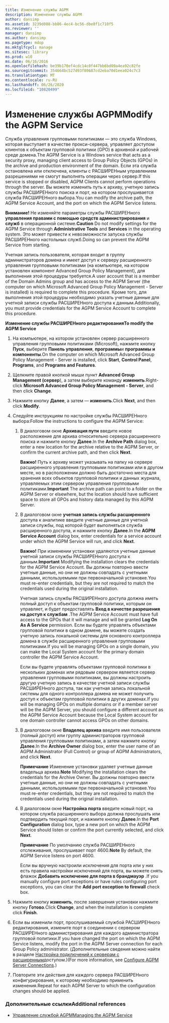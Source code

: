 ```yaml
---
title: Изменение службы AGPM
description: Изменение службы AGPM
author: dansimp
ms.assetid: 3239d088-bb86-4ec4-bc56-dbe8f1c710f5
ms.reviewer: ''
manager: dansimp
ms.author: dansimp
ms.pagetype: mdop
ms.mktglfcycl: manage
ms.sitesec: library
ms.prod: w10
ms.date: 06/16/2016
ms.openlocfilehash: be39b170ef4cdc14c0f447bb6bd09a4ea92c82fe
ms.sourcegitcommit: 354664bc527d93f80687cd2eba70d1eea024c7c3
ms.translationtype: MT
ms.contentlocale: ru-RU
ms.lasthandoff: 06/26/2020
ms.locfileid: "10820499"
---
```

# <span data-ttu-id="97347-103">Изменение службы AGPM</span><span class="sxs-lookup"><span data-stu-id="97347-103">Modify the AGPM Service</span></span>


<span data-ttu-id="97347-104">Служба управления групповыми политиками — это служба Windows, которая выступает в качестве прокси-сервера, управляет доступом клиентов к объектам групповой политики (GPO) в архивной и рабочей среде домена.</span><span class="sxs-lookup"><span data-stu-id="97347-104">The AGPM Service is a Windows service that acts as a security proxy, managing client access to Group Policy Objects (GPOs) in the archive and production environment of the domain.</span></span> <span data-ttu-id="97347-105">Если эта служба остановлена или отключена, клиенты с РАСШИРЕНным управлением разрешениями не смогут выполнять операции через сервер.</span><span class="sxs-lookup"><span data-stu-id="97347-105">If this service is stopped or disabled, AGPM Clients cannot perform operations through the server.</span></span> <span data-ttu-id="97347-106">Вы можете изменить путь к архиву, учетную запись службы РАСШИРЕНного поиска и порт, на котором прослушивается служба РАСШИРЕНного выбора.</span><span class="sxs-lookup"><span data-stu-id="97347-106">You can modify the archive path, the AGPM Service Account, and the port on which the AGPM Service listens.</span></span>

<span data-ttu-id="97347-107">**Внимание!**  Не изменяйте параметры службы РАСШИРЕНного **управления правами с помощью средств администрирования** и **служб** в операционной системе.</span><span class="sxs-lookup"><span data-stu-id="97347-107">**Caution** Do not modify settings for the AGPM Service through **Administrative Tools** and **Services** in the operating system.</span></span> <span data-ttu-id="97347-108">Это может привести к невозможности запуска службы РАСШИРЕНного настольных служб.</span><span class="sxs-lookup"><span data-stu-id="97347-108">Doing so can prevent the AGPM Service from starting.</span></span>

 

<span data-ttu-id="97347-109">Учетная запись пользователя, которая входит в группу администраторов домена и имеет доступ к серверу расширенного управления групповыми политиками (на компьютере, на котором установлен компонент Advanced Group Policy Management), для выполнения этой процедуры требуется.</span><span class="sxs-lookup"><span data-stu-id="97347-109">A user account that is a member of the Domain Admins group and has access to the AGPM Server (the computer on which Microsoft Advanced Group Policy Management - Server is installed) is required to complete this procedure.</span></span> <span data-ttu-id="97347-110">Кроме того, для выполнения этой процедуры необходимо указать учетные данные для учетной записи службы РАСШИРЕНного доступа к данным.</span><span class="sxs-lookup"><span data-stu-id="97347-110">Additionally, you must provide credentials for the AGPM Service Account to complete this procedure.</span></span>

**<span data-ttu-id="97347-111">Изменение службы РАСШИРЕНного редактирования</span><span class="sxs-lookup"><span data-stu-id="97347-111">To modify the AGPM Service</span></span>**

1.  <span data-ttu-id="97347-112">На компьютере, на котором установлен сервер расширенного управления групповыми политиками (Microsoft), нажмите кнопку **Пуск**, выберите **Панель управления**, **программы**и **программы и компоненты**.</span><span class="sxs-lookup"><span data-stu-id="97347-112">On the computer on which Microsoft Advanced Group Policy Management - Server is installed, click **Start**, **Control Panel**, **Programs**, and **Programs and Features**.</span></span>

2.  <span data-ttu-id="97347-113">Щелкните правой кнопкой мыши пункт **Advanced Group Management (сервер**), а затем выберите команду **изменить**.</span><span class="sxs-lookup"><span data-stu-id="97347-113">Right-click **Microsoft Advanced Group Policy Management - Server**, and then click **Change**.</span></span>

3.  <span data-ttu-id="97347-114">Нажмите кнопку **Далее**, а затем — **изменить**.</span><span class="sxs-lookup"><span data-stu-id="97347-114">Click **Next**, and then click **Modify**.</span></span>

4.  <span data-ttu-id="97347-115">Следуйте инструкциям по настройке службы РАСШИРЕНного выбора:</span><span class="sxs-lookup"><span data-stu-id="97347-115">Follow the instructions to configure the AGPM Service:</span></span>

    1.  <span data-ttu-id="97347-116">В диалоговом окне **Архивация пути** введите новое расположение для архива относительно сервера расширенного поиска и нажмите кнопку **Далее**.</span><span class="sxs-lookup"><span data-stu-id="97347-116">In the **Archive Path** dialog box, enter a new location for the archive relative to the AGPM Server, or confirm the current archive path, and then click **Next**.</span></span>

        <span data-ttu-id="97347-117">**Важно!**  Путь к архиву может указывать на папку на сервере расширенного управления групповыми политиками или в другом месте, но в расположении должно быть достаточно места для хранения всех объектов групповой политики и данных журнала, управляемых этим сервером управления групповыми политиками.</span><span class="sxs-lookup"><span data-stu-id="97347-117">**Important** The archive path can point to a folder on the AGPM Server or elsewhere, but the location should have sufficient space to store all GPOs and history data managed by this AGPM Server.</span></span>

         

    2.  <span data-ttu-id="97347-118">В диалоговом окне **учетная запись службы расширенного** доступа к аналитике введите учетные данные для учетной записи службы, под которой будет выполняться служба расширенного доступа, и нажмите кнопку **Далее**.</span><span class="sxs-lookup"><span data-stu-id="97347-118">In the **AGPM Service Account** dialog box, enter credentials for a service account under which the AGPM Service will run, and click **Next**.</span></span>

        <span data-ttu-id="97347-119">**Важно!**  При изменении установки удаляются учетные данные учетной записи службы РАСШИРЕНного доступа к данным.</span><span class="sxs-lookup"><span data-stu-id="97347-119">**Important** Modifying the installation clears the credentials for the AGPM Service Account.</span></span> <span data-ttu-id="97347-120">Вы должны повторно ввести учетные данные, но они не должны совпадать с учетными данными, используемыми при первоначальной установке.</span><span class="sxs-lookup"><span data-stu-id="97347-120">You must re-enter credentials, but they are not required to match the credentials used during the original installation.</span></span>

        <span data-ttu-id="97347-121">Учетная запись службы РАСШИРЕНного доступа должна иметь полный доступ к объектам групповой политики, которым он управляет, и будет предоставлять **Вход в качестве разрешения на доступ к службам** .</span><span class="sxs-lookup"><span data-stu-id="97347-121">The AGPM Service Account must have full access to the GPOs that it will manage and will be granted **Log On As A Service** permission.</span></span> <span data-ttu-id="97347-122">Если вы будете управлять объектами групповой политики в одном домене, вы можете создать учетную запись локальной системы для основного контроллера домена в службе расширенного управления групповыми политиками.</span><span class="sxs-lookup"><span data-stu-id="97347-122">If you will be managing GPOs on a single domain, you can make the Local System account for the primary domain controller the AGPM Service Account.</span></span>

        <span data-ttu-id="97347-123">Если вы будете управлять объектами групповой политики в нескольких доменах или рядовым сервером является сервер управления групповыми политиками, вы должны настроить другую учетную запись в качестве учетной записи службы РАСШИРЕНного доступа, так как учетная запись локальной системы для одного контроллера домена не может получить доступ к объектам групповой политики в других доменах.</span><span class="sxs-lookup"><span data-stu-id="97347-123">If you will be managing GPOs on multiple domains or if a member server will be the AGPM Server, you should configure a different account as the AGPM Service Account because the Local System account for one domain controller cannot access GPOs on other domains.</span></span>

         

    3.  <span data-ttu-id="97347-124">В диалоговом окне **Владелец архива** введите имя пользователя (полный доступ) или группу администраторов групповой управления групповыми политиками, а затем нажмите кнопку **Далее**.</span><span class="sxs-lookup"><span data-stu-id="97347-124">In the **Archive Owner** dialog box, enter the user name of an AGPM Administrator (Full Control) or group of AGPM Administrators, and click **Next**.</span></span>

        <span data-ttu-id="97347-125">**Примечание**  Изменение установки удаляет учетные данные владельца архива.</span><span class="sxs-lookup"><span data-stu-id="97347-125">**Note** Modifying the installation clears the credentials for the Archive Owner.</span></span> <span data-ttu-id="97347-126">Вы должны повторно ввести учетные данные, но они не должны совпадать с учетными данными, используемыми при первоначальной установке.</span><span class="sxs-lookup"><span data-stu-id="97347-126">You must re-enter credentials, but they are not required to match the credentials used during the original installation.</span></span>

         

    4.  <span data-ttu-id="97347-127">В диалоговом окне **Настройка порта** введите новый порт, на котором служба расширенного выбора должна прослушать или подтвердить текущий порт, и нажмите кнопку **Далее**.</span><span class="sxs-lookup"><span data-stu-id="97347-127">In the **Port Configuration** dialog box, type a new port on which the AGPM Service should listen or confirm the port currently selected, and click **Next**.</span></span>

        <span data-ttu-id="97347-128">**Примечание**  По умолчанию служба РАСШИРЕНного отслеживания, прослушивает порт 4600.</span><span class="sxs-lookup"><span data-stu-id="97347-128">**Note** By default, the AGPM Service listens on port 4600.</span></span>

        <span data-ttu-id="97347-129">Если вы вручную настроили исключения для порта или у них есть правила настройки исключений для порта, вы можете снять флажок **Добавить исключение для порта в брандмауэр** .</span><span class="sxs-lookup"><span data-stu-id="97347-129">If you manually configure port exceptions or have rules configuring port exceptions, you can clear the **Add port exception to firewall** check box.</span></span>

         

5.  <span data-ttu-id="97347-130">Нажмите кнопку **изменить**, после завершения установки нажмите кнопку **Готово**.</span><span class="sxs-lookup"><span data-stu-id="97347-130">Click **Change**, and when the installation is complete click **Finish**.</span></span>

6.  <span data-ttu-id="97347-131">Если вы изменили порт, прослушиваемый службой РАСШИРЕНного редактирования, измените порт в соединении с сервером РАСШИРЕНного администрирования для каждого администратора групповой политики.</span><span class="sxs-lookup"><span data-stu-id="97347-131">If you have changed the port on which the AGPM Service listens, modify the port in the AGPM Server connection for each Group Policy administrator.</span></span> <span data-ttu-id="97347-132">(Дополнительные сведения можно найти в разделе [Настройка подключений к серверам с расширенным](configure-agpm-server-connections-agpm40.md)доступом.)</span><span class="sxs-lookup"><span data-stu-id="97347-132">(For more information, see [Configure AGPM Server Connections](configure-agpm-server-connections-agpm40.md).)</span></span>

7.  <span data-ttu-id="97347-133">Повторите эти действия для каждого сервера РАСШИРЕНного конфигурирования, к которому необходимо применить изменения.</span><span class="sxs-lookup"><span data-stu-id="97347-133">Repeat for each AGPM Server to which the configuration changes should be applied.</span></span>

### <span data-ttu-id="97347-134">Дополнительные ссылки</span><span class="sxs-lookup"><span data-stu-id="97347-134">Additional references</span></span>

-   [<span data-ttu-id="97347-135">Управление службой AGPM</span><span class="sxs-lookup"><span data-stu-id="97347-135">Managing the AGPM Service</span></span>](managing-the-agpm-service-agpm40.md)

 

 





